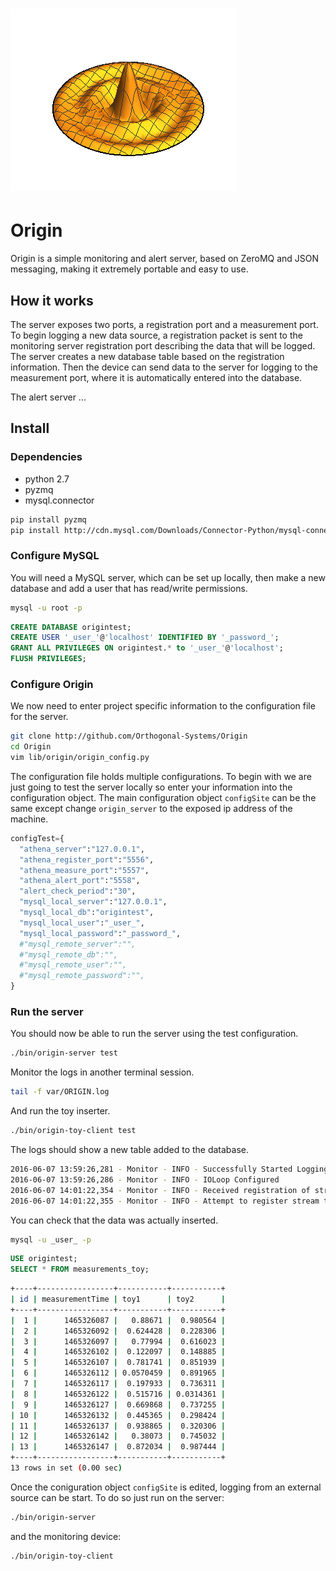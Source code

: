 # ![](bloop.png)

# Origin

Origin is a simple monitoring and alert server, based on ZeroMQ and JSON messaging, making it extremely portable and easy to use.

## How it works

The server exposes two ports, a registration port and a measurement port.
To begin logging a new data source, a registration packet is sent to the monitoring server registration port describing the data that will be logged.
The server creates a new database table based on the registration information.
Then the device can send data to the server for logging to the measurement port, where it is automatically entered into the database.

The alert server ...

## Install

### Dependencies

* python 2.7
* pyzmq
* mysql.connector

```bash
pip install pyzmq
pip install http://cdn.mysql.com/Downloads/Connector-Python/mysql-connector-python-1.2.3.zip
```

### Configure MySQL

You will need a MySQL server, which can be set up locally, then make a new database and add a user that has read/write permissions.

```bash
mysql -u root -p
```

```sql
CREATE DATABASE origintest;
CREATE USER '_user_'@'localhost' IDENTIFIED BY '_password_';
GRANT ALL PRIVILEGES ON origintest.* to '_user_'@'localhost';
FLUSH PRIVILEGES;
```

### Configure Origin

We now need to enter project specific information to the configuration file for the server.

```bash
git clone http://github.com/Orthogonal-Systems/Origin
cd Origin
vim lib/origin/origin_config.py
```

The configuration file holds multiple configurations.
To begin with we are just going to test the server locally so enter your information into the configuration object.
The main configuration object `configSite` can be the same except change `origin_server` to the exposed ip address of the machine.

```python
configTest={
  "athena_server":"127.0.0.1",
  "athena_register_port":"5556",
  "athena_measure_port":"5557",
  "athena_alert_port":"5558",
  "alert_check_period":"30",
  "mysql_local_server":"127.0.0.1",
  "mysql_local_db":"origintest",
  "mysql_local_user":"_user_",
  "mysql_local_password":"_password_",
  #"mysql_remote_server":"",
  #"mysql_remote_db":"",
  #"mysql_remote_user":"",
  #"mysql_remote_password":"",
}
```

### Run the server

You should now be able to run the server using the test configuration.

```bash
./bin/origin-server test
```

Monitor the logs in another terminal session.
```bash
tail -f var/ORIGIN.log
```

And run the toy inserter.
```bash
./bin/origin-toy-client test
```

The logs should show a new table added to the database.

```bash
2016-06-07 13:59:26,281 - Monitor - INFO - Successfully Started Logging
2016-06-07 13:59:26,286 - Monitor - INFO - IOLoop Configured
2016-06-07 14:01:22,354 - Monitor - INFO - Received registration of stream toy
2016-06-07 14:01:22,355 - Monitor - INFO - Attempt to register stream toy
```

You can check that the data was actually inserted.

```bash
mysql -u _user_ -p
```

```sql
USE origintest;
SELECT * FROM measurements_toy;
```

```bash
+----+-----------------+-----------+-----------+
| id | measurementTime | toy1      | toy2      |
+----+-----------------+-----------+-----------+
|  1 |      1465326087 |   0.88671 |  0.980564 |
|  2 |      1465326092 |  0.624428 |  0.228306 |
|  3 |      1465326097 |   0.77994 |  0.616023 |
|  4 |      1465326102 |  0.122097 |  0.148885 |
|  5 |      1465326107 |  0.781741 |  0.851939 |
|  6 |      1465326112 | 0.0570459 |  0.891965 |
|  7 |      1465326117 |  0.197933 |  0.736311 |
|  8 |      1465326122 |  0.515716 | 0.0314361 |
|  9 |      1465326127 |  0.669868 |  0.737255 |
| 10 |      1465326132 |  0.445365 |  0.298424 |
| 11 |      1465326137 |  0.938865 |  0.320306 |
| 12 |      1465326142 |   0.38073 |  0.745032 |
| 13 |      1465326147 |  0.872034 |  0.987444 |
+----+-----------------+-----------+-----------+
13 rows in set (0.00 sec)
```

Once the coniguration object `configSite` is edited, logging from an external source can be start.
To do so just run on the server:

```bash
./bin/origin-server
```

and the monitoring device:
```bash
./bin/origin-toy-client
```
